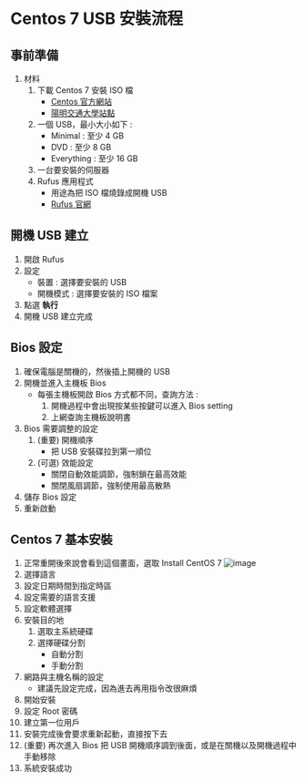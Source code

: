 Centos 7 USB 安裝流程
===

事前準備
---

1. 材料
    1. 下載 Centos 7 安裝 ISO 檔
        - [Centos 官方網站](https://www.centos.org/)
        - [陽明交通大學站點](http://centos.cs.nctu.edu.tw/)
    2. 一個 USB，最小大小如下 :
        - Minimal : 至少 4 GB
        - DVD : 至少 8 GB
        - Everything : 至少 16 GB 
    3. 一台要安裝的伺服器
    4. Rufus 應用程式
        - 用途為把 ISO 檔燒錄成開機 USB
        - [Rufus 官網](https://rufus.ie/)

開機 USB 建立
---

1. 開啟 Rufus
2. 設定
    - 裝置 : 選擇要安裝的 USB
    - 開機模式 : 選擇要安裝的 ISO 檔案
3. 點選 **執行**
4. 開機 USB 建立完成

Bios 設定
---

1. 確保電腦是關機的，然後插上開機的 USB
2. 開機並進入主機板 Bios
    - 每張主機板開啟 Bios 方式都不同，查詢方法 :
        1. 開機過程中會出現按某些按鍵可以進入 Bios setting
        2. 上網查詢主機板說明書
3. Bios 需要調整的設定
    1. (重要) 開機順序
        - 把 USB 安裝碟拉到第一順位
    2. (可選) 效能設定
        - 關閉自動效能調節，強制鎖在最高效能
        - 關閉風扇調節，強制使用最高散熱
4. 儲存 Bios 設定
5. 重新啟動

Centos 7 基本安裝
---

1. 正常重開後來說會看到這個畫面，選取 Install CentOS 7
    ![image](https://github.com/Connection2Peter/ConnectionNotebook/assets/69660530/760d21aa-6a81-42a1-841f-99269b6e4819)
2. 選擇語言
3. 設定日期時間到指定時區
4. 設定需要的語言支援
5. 設定軟體選擇
6. 安裝目的地
    1. 選取主系統硬碟
    2. 選擇硬碟分割
        - 自動分割
        - 手動分割
7. 網路與主機名稱的設定
    - 建議先設定完成，因為進去再用指令改很麻煩
8. 開始安裝
9. 設定 Root 密碼
10. 建立第一位用戶
11. 安裝完成後會要求重新起動，直接按下去
12. (重要) 再次進入 Bios 把 USB 開機順序調到後面，或是在關機以及開機過程中手動移除
13. 系統安裝成功

